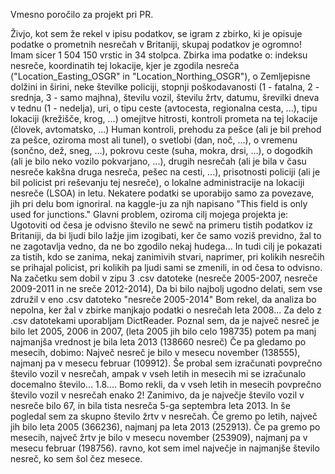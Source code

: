 Vmesno poročilo za projekt pri PR.

Živjo, kot sem že rekel v ipisu podatkov, se igram z zbirko, ki je opisuje podatke o prometnih nesrečah v Britaniji, skupaj podatkov je ogromno! Imam sicer 1 504 150 vrstic in 34 stolpca. Zbirka ima podatke o: indeksu nesreče, koordinatih tej lokacije, kjer je zgodila nesreča ("Location_Easting_OSGR" in "Location_Northing_OSGR"), o Zemljepisne dolžini in širini, neke številke policiji, stopnji poškodavanosti (1 - fatalna, 2 - srednja, 3 - samo majhna), številu vozil, številu žrtv, datumu, šrevilki  dneva v tednu (1 - nedelja), uri, o tipu ceste (avtocesta, regionalna cesta, ...), tipu lokaciji (krežišče, krog, ...) omejitve hitrosti, kontroli prometa na tej lokacije (človek, avtomatsko, ...) Human kontroli, prehodu za pešce (ali je bil prehod za pešce, oziroma most ali tunel), o svetlobi (dan, noč, ...), o vremenu (sončno, dež, sneg, ...), pokrovu ceste (suha, mokra, drsi, ...), o dogodkih (ali je bilo neko vozilo pokvarjano, ...), drugih nesrečah (ali je bila v času nesreče kakšna druga nesreča, pešec na cesti, ...), prisotnosti policiji (ali je bil policist pri reševanju tej nesreče), o lokalne administracije na lokaciji nesreče (LSOA) in letu. 
Nekatere podatki se uporabijo samo za povezave, jih pri delu bom ignoriral. na kaggle-ju za njh napisano "This field is only used for junctions."
Glavni problem, oziroma cilj mojega projekta je: Ugotoviti od česa je odvisno število ne sewč na primeru tistih podatkov iz Britaniji, da bi ljudi bilo lažje jim izogibati, ker če samo voziš previdno, žal to ne zagotavlja vedno, da ne bo zgodilo nekaj hudega... In tudi cilj je pokazati za tistih, kdo se zanima, nekaj zanimivih stvari, naprimer, pri kolikih nesrečih se prihajal policist, pri kolikih pa ljudi sami se zmenili, in od česa to odvisno.
Na začetku sem dobil v zipu 3 .csv datoteke (nesreče 2005-2007, nesreče 2009-2011 in ne sreče 2012-2014), Da bi bilo najbolj ugodno delati, sem vse združil v eno .csv datoteko "nesreče 2005-2014" Bom rekel, da analiza bo nepolna, ker žal v zbirke manjkajo podatki o nesrečah leta 2008... Za delo z .csv datotekami uporabljam DictReader.
Poznal sem, da je največ nesreč je bilo let 2005, 2006 in 2007, (leta 2005 jih bilo celo 198735) potem pa manj najmanjša vrednost je bila leta 2013 (138660 nesreč) Če pa gledamo po mesecih, dobimo: Največ nesreč je bilo v mesecu november (138555), najmanj pa v mesecu februar (109912).
Še probal sem izračunati povprečno število vozil v nesrečah, ampak v vseh letih in mesecih mi se izračunalo docemalno število... 1.8.... Bomo rekli, da v vseh letih in mesecih povprečno število vozil v nesrečah enako 2! 
Zanimivo, da je največje število vozil v nesreče bilo 67, in bila tista nesreča 5-ga septembra leta 2013.
In še pogledal sem za skupno število žrtv v nesrečah. Če gremo po letih, največ jih bilo leta 2005 (366236), najmanj pa leta 2013 (252913). Če pa gremo po mesecih, največ žrtv je bilo v mesecu november (253909), najmanj pa v mesecu februar (198756). ravno, kot sem imel največje in najmanjše število nesreč, ko sem šol čez mesece.